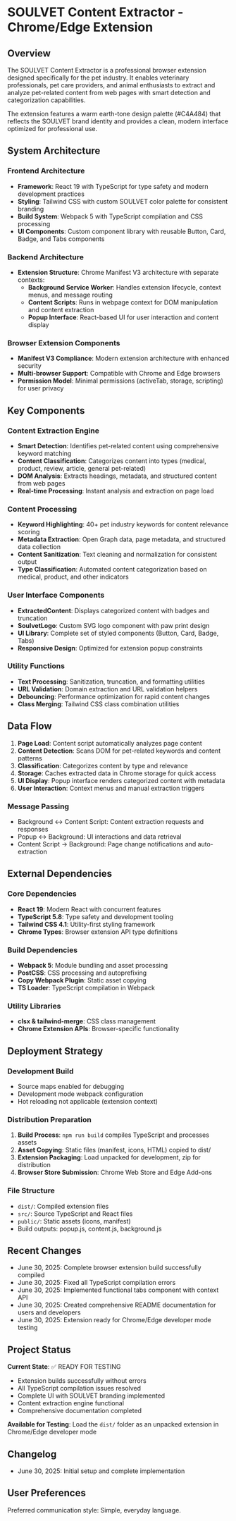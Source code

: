 # SOULVET Content Extractor - Chrome/Edge Extension

## Overview

The SOULVET Content Extractor is a professional browser extension designed specifically for the pet industry. It enables veterinary professionals, pet care providers, and animal enthusiasts to extract and analyze pet-related content from web pages with smart detection and categorization capabilities.

The extension features a warm earth-tone design palette (#C4A484) that reflects the SOULVET brand identity and provides a clean, modern interface optimized for professional use.

## System Architecture

### Frontend Architecture
- **Framework**: React 19 with TypeScript for type safety and modern development practices
- **Styling**: Tailwind CSS with custom SOULVET color palette for consistent branding
- **Build System**: Webpack 5 with TypeScript compilation and CSS processing
- **UI Components**: Custom component library with reusable Button, Card, Badge, and Tabs components

### Backend Architecture
- **Extension Structure**: Chrome Manifest V3 architecture with separate contexts:
  - **Background Service Worker**: Handles extension lifecycle, context menus, and message routing
  - **Content Scripts**: Runs in webpage context for DOM manipulation and content extraction
  - **Popup Interface**: React-based UI for user interaction and content display

### Browser Extension Components
- **Manifest V3 Compliance**: Modern extension architecture with enhanced security
- **Multi-browser Support**: Compatible with Chrome and Edge browsers
- **Permission Model**: Minimal permissions (activeTab, storage, scripting) for user privacy

## Key Components

### Content Extraction Engine
- **Smart Detection**: Identifies pet-related content using comprehensive keyword matching
- **Content Classification**: Categorizes content into types (medical, product, review, article, general pet-related)
- **DOM Analysis**: Extracts headings, metadata, and structured content from web pages
- **Real-time Processing**: Instant analysis and extraction on page load

### Content Processing
- **Keyword Highlighting**: 40+ pet industry keywords for content relevance scoring
- **Metadata Extraction**: Open Graph data, page metadata, and structured data collection
- **Content Sanitization**: Text cleaning and normalization for consistent output
- **Type Classification**: Automated content categorization based on medical, product, and other indicators

### User Interface Components
- **ExtractedContent**: Displays categorized content with badges and truncation
- **SoulvetLogo**: Custom SVG logo component with paw print design
- **UI Library**: Complete set of styled components (Button, Card, Badge, Tabs)
- **Responsive Design**: Optimized for extension popup constraints

### Utility Functions
- **Text Processing**: Sanitization, truncation, and formatting utilities
- **URL Validation**: Domain extraction and URL validation helpers
- **Debouncing**: Performance optimization for rapid content changes
- **Class Merging**: Tailwind CSS class combination utilities

## Data Flow

1. **Page Load**: Content script automatically analyzes page content
2. **Content Detection**: Scans DOM for pet-related keywords and content patterns
3. **Classification**: Categorizes content by type and relevance
4. **Storage**: Caches extracted data in Chrome storage for quick access
5. **UI Display**: Popup interface renders categorized content with metadata
6. **User Interaction**: Context menus and manual extraction triggers

### Message Passing
- Background ↔ Content Script: Content extraction requests and responses
- Popup ↔ Background: UI interactions and data retrieval
- Content Script → Background: Page change notifications and auto-extraction

## External Dependencies

### Core Dependencies
- **React 19**: Modern React with concurrent features
- **TypeScript 5.8**: Type safety and development tooling
- **Tailwind CSS 4.1**: Utility-first styling framework
- **Chrome Types**: Browser extension API type definitions

### Build Dependencies
- **Webpack 5**: Module bundling and asset processing
- **PostCSS**: CSS processing and autoprefixing
- **Copy Webpack Plugin**: Static asset copying
- **TS Loader**: TypeScript compilation in Webpack

### Utility Libraries
- **clsx & tailwind-merge**: CSS class management
- **Chrome Extension APIs**: Browser-specific functionality

## Deployment Strategy

### Development Build
- Source maps enabled for debugging
- Development mode webpack configuration
- Hot reloading not applicable (extension context)

### Distribution Preparation
1. **Build Process**: `npm run build` compiles TypeScript and processes assets
2. **Asset Copying**: Static files (manifest, icons, HTML) copied to dist/
3. **Extension Packaging**: Load unpacked for development, zip for distribution
4. **Browser Store Submission**: Chrome Web Store and Edge Add-ons

### File Structure
- `dist/`: Compiled extension files
- `src/`: Source TypeScript and React files
- `public/`: Static assets (icons, manifest)
- Build outputs: popup.js, content.js, background.js

## Recent Changes
- June 30, 2025: Complete browser extension build successfully compiled
- June 30, 2025: Fixed all TypeScript compilation errors
- June 30, 2025: Implemented functional tabs component with context API
- June 30, 2025: Created comprehensive README documentation for users and developers
- June 30, 2025: Extension ready for Chrome/Edge developer mode testing

## Project Status

**Current State**: ✅ READY FOR TESTING
- Extension builds successfully without errors
- All TypeScript compilation issues resolved
- Complete UI with SOULVET branding implemented
- Content extraction engine functional
- Comprehensive documentation completed

**Available for Testing**: Load the `dist/` folder as an unpacked extension in Chrome/Edge developer mode

## Changelog
- June 30, 2025: Initial setup and complete implementation

## User Preferences

Preferred communication style: Simple, everyday language.